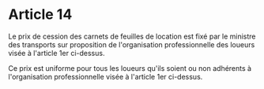 # Article 14

Le prix de cession des carnets de feuilles de location est fixé par le ministre des transports sur proposition de l'organisation professionnelle des loueurs visée à l'article 1er ci-dessus.

Ce prix est uniforme pour tous les loueurs qu'ils soient ou non adhérents à l'organisation professionnelle visée à l'article 1er ci-dessus.
